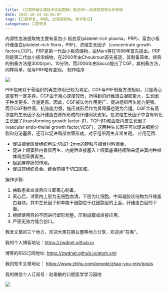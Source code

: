 ```yaml
---
title: 《口腔种植关键技术实战图解》笔记09——血液提取物与牙种植
date: 2025-10-24 16:56:07
tags: [口腔修复, 种植, 血液提取物, 读书笔记]
categories: 口腔修复
---
```

内源性血液提取物主要有富血小
板血浆(platelet-rich plasma，PRP)、富血小板纤维蛋白(platelet-rich fibrin，PRF)、浓缩生长因子（concentrate growth factors,CGF)。PRP是第一代血小板浓缩物，由Marx等在1998年首先提出。PRF则是第二代血小板浓缩物，在2000年由Choukroun首先报道，其制备简单。经典的制备方法是3000rpm，10分钟。而2006年由Sacco提出了CGF，其制备方法，同样简单，但与PRF略有差别。
制作程序

![](https://zymblog-1258069789.cos.ap-chengdu.myqcloud.com/blog0469-implant/01.jpg)

PRF临床对于骨组织的再生作用已较为肯定，CGF与PRF制备方法相似，只是离心速度有一定差异。CGF由于离心速度较低，所得到的纤维蛋白凝胶更大，生长因子种类更多、含量更高。因此，CGF被认为作用更广、促进组织再生能力更强。而且CGF黏性高、抗张能力强，施压成形后作为屏障膜也更为合适。CGF含有高浓度的生长因子及纤维蛋白原所形成的纤维网状支架。在浓缩生长因子中含有转化生长因子(transforming growth factor-β1，TGF-β1)和血管内皮生长因子(vascular endo-thelial growth factor,VEGF)，这两种生长因子可以促进细胞分裂和分泌基质，还可以促进局部血管形成，对于组织再生非常关键。
应用范围:
- 促进植骨区骨组织再生:切成1-2mm的碎粒与植骨材料混合。
- 促进上颌窦腔内骨质再生。内提后直接塞入上颌窦底保持间隙来促进窦内种植体周围骨质再生。
- 起到屏障膜的作用。
- 促进软组织愈合。缝合前植于切口区域。

操作步骤:
1. 抽取患者血液后应立即离心制备。
2. 离心后，试管内上层为无细胞血清，下层为红细胞，中间凝胶状结构为纤维蛋白凝块。其中生长因子和单能干细胞位于红细胞层的上面，纤维蛋白层的下面。
3. 根据使用目的不同进行塑形修整。压制成膜或直接应用。
4. 严密无张力缝合创口。




我发文章的三个地方，欢迎大家在朋友圈等地方分享，欢迎点“在看”。

我的个人博客地址：https://zwdnet.github.io

博客的RSS订阅地址: https://zwdnet.github.io/atom.xml

我的知乎文章地址： https://www.zhihu.com/people/zhao-you-min/posts

我的微信个人订阅号：赵瑜敏的口腔医学学习园地

![](https://zymblog-1258069789.cos.ap-chengdu.myqcloud.com/other/wx.jpg)
